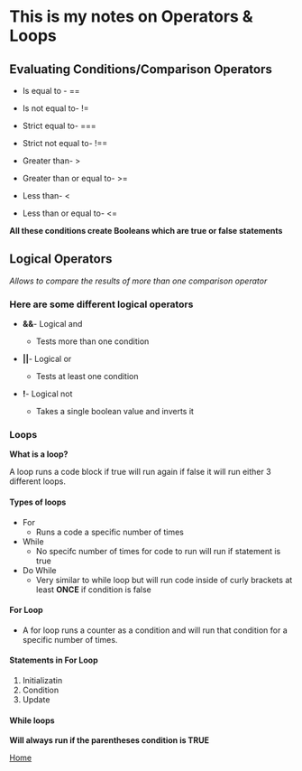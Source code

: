 # This is my notes on Operators & Loops 

## Evaluating Conditions/Comparison Operators  

* Is equal to - ==

* Is not equal to- !=

* Strict equal to- ===

* Strict not equal to- !==

* Greater than- >

* Greater than or equal to- >=

* Less than- <

* Less than or equal to- <=

**All these conditions create **Booleans** which are true or false statements** 

## Logical Operators 

*Allows to compare the results of more than one comparison operator* 

### Here are some different logical operators

* **&&**- Logical and 
    - Tests more than one condition

* **||**- Logical or
    - Tests at least one condition

* **!**- Logical not 
    - Takes a single boolean value and inverts it 

### Loops 

**What is a loop?** 

A loop runs a code block if true will run again if false it will run either 3 different loops.

#### Types of loops 

* For 
    - Runs a code a specific number of times 
* While 
    - No specifc number of times for code to run will run if statement is true 
* Do While 
    - Very similar to while loop but will run code inside of curly brackets at least **ONCE** if condition is false

#### For Loop 

- A for loop runs a counter as a condition and will run that condition for a specific number of times. 

#### Statements in For Loop 

1. Initializatin
2. Condition 
3. Update

#### While loops

**Will always run if the parentheses condition is TRUE** 

[Home](https://quekicruz.github.io/reading-notes/)